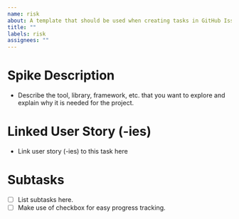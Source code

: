 ```yaml
---
name: risk
about: A template that should be used when creating tasks in GitHub Issues.
title: ""
labels: risk
assignees: ""
---
```


# Spike Description

- Describe the tool, library, framework, etc. that you want to explore and explain why it is needed for the project.

# Linked User Story (-ies)

- Link user story (-ies) to this task here

# Subtasks

- [ ] List subtasks here.
- [ ] Make use of checkbox for easy progress tracking.
